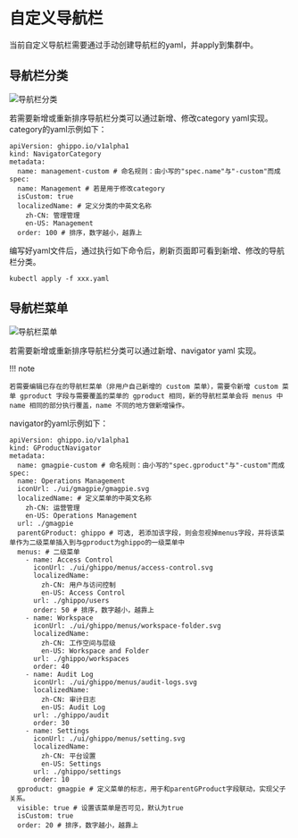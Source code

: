 # 自定义导航栏

当前自定义导航栏需要通过手动创建导航栏的yaml，并apply到集群中。

## 导航栏分类

![导航栏分类](https://docs.daocloud.io/daocloud-docs-images/docs/ghippo/user-guide/access-control/images/nav01.png)

若需要新增或重新排序导航栏分类可以通过新增、修改category yaml实现。
category的yaml示例如下：

```
apiVersion: ghippo.io/v1alpha1
kind: NavigatorCategory
metadata:
  name: management-custom # 命名规则：由小写的"spec.name"与"-custom"而成
spec:
  name: Management # 若是用于修改category
  isCustom: true
  localizedName: # 定义分类的中英文名称
    zh-CN: 管理管理
    en-US: Management
  order: 100 # 排序，数字越小，越靠上
```

编写好yaml文件后，通过执行如下命令后，刷新页面即可看到新增、修改的导航栏分类。
```
kubectl apply -f xxx.yaml
```

## 导航栏菜单

![导航栏菜单](https://docs.daocloud.io/daocloud-docs-images/docs/ghippo/user-guide/access-control/images/nav01.png)

若需要新增或重新排序导航栏分类可以通过新增、navigator yaml 实现。

!!! note

    若需要编辑已存在的导航栏菜单（非用户自己新增的 custom 菜单），需要令新增 custom 菜单 gproduct 字段与需要覆盖的菜单的 gproduct 相同，新的导航栏菜单会将 menus 中 name 相同的部分执行覆盖，name 不同的地方做新增操作。

navigator的yaml示例如下：

```
apiVersion: ghippo.io/v1alpha1
kind: GProductNavigator
metadata:
  name: gmagpie-custom # 命名规则：由小写的"spec.gproduct"与"-custom"而成
spec:
  name: Operations Management
  iconUrl: ./ui/gmagpie/gmagpie.svg
  localizedName: # 定义菜单的中英文名称
    zh-CN: 运营管理
    en-US: Operations Management
  url: ./gmagpie
  parentGProduct: ghippo # 可选, 若添加该字段，则会忽视掉menus字段，并将该菜单作为二级菜单插入到与gproduct为ghippo的一级菜单中
  menus: # 二级菜单
    - name: Access Control
      iconUrl: ./ui/ghippo/menus/access-control.svg
      localizedName:
        zh-CN: 用户与访问控制
        en-US: Access Control
      url: ./ghippo/users
      order: 50 # 排序，数字越小，越靠上
    - name: Workspace
      iconUrl: ./ui/ghippo/menus/workspace-folder.svg
      localizedName:
        zh-CN: 工作空间与层级
        en-US: Workspace and Folder
      url: ./ghippo/workspaces
      order: 40
    - name: Audit Log
      iconUrl: ./ui/ghippo/menus/audit-logs.svg
      localizedName:
        zh-CN: 审计日志
        en-US: Audit Log
      url: ./ghippo/audit
      order: 30
    - name: Settings
      iconUrl: ./ui/ghippo/menus/setting.svg
      localizedName:
        zh-CN: 平台设置
        en-US: Settings
      url: ./ghippo/settings
      order: 10
  gproduct: gmagpie # 定义菜单的标志，用于和parentGProduct字段联动，实现父子关系。
  visible: true # 设置该菜单是否可见，默认为true
  isCustom: true
  order: 20 # 排序，数字越小，越靠上
```